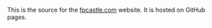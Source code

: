 This is the source for the [fpcastle.com](https://fpcastle.com) website. It is hosted on GitHub pages.